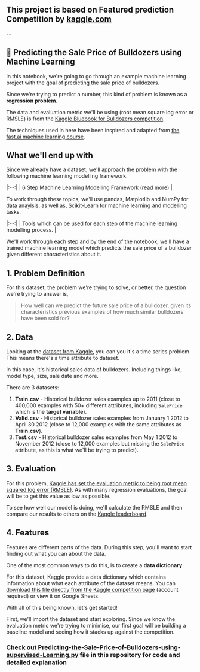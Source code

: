 ## This project is based on Featured prediction Competition by [kaggle.com](https://www.kaggle.com/competitions/bluebook-for-bulldozers/data)
--

## 🚜 Predicting the Sale Price of Bulldozers using Machine Learning 

In this notebook, we're going to go through an example machine learning project with the goal of predicting the sale price of bulldozers.

Since we're trying to predict a number, this kind of problem is known as a **regression problem**.

The data and evaluation metric we'll be using (root mean square log error or RMSLE) is from the [Kaggle Bluebook for Bulldozers competition](https://www.kaggle.com/c/bluebook-for-bulldozers/overview).

The techniques used in here have been inspired and adapted from [the fast.ai machine learning course](https://course18.fast.ai/ml).

## What we'll end up with

Since we already have a dataset, we'll approach the problem with the following machine learning modelling framework.

|:--:| 
| 6 Step Machine Learning Modelling Framework ([read more](https://whimsical.com/9g65jgoRYTxMXxDosndYTB)) |

To work through these topics, we'll use pandas, Matplotlib and NumPy for data anaylsis, as well as, Scikit-Learn for machine learning and modelling tasks.


|:--:| 
| Tools which can be used for each step of the machine learning modelling process. |

We'll work through each step and by the end of the notebook, we'll have a trained machine learning model which predicts the sale price of a bulldozer given different characteristics about it.

## 1. Problem Definition

For this dataset, the problem we're trying to solve, or better, the question we're trying to answer is,

> How well can we predict the future sale price of a bulldozer, given its characteristics previous examples of how much similar bulldozers have been sold for?

## 2. Data

Looking at the [dataset from Kaggle](https://www.kaggle.com/c/bluebook-for-bulldozers/data), you can you it's a time series problem. This means there's a time attribute to dataset.

In this case, it's historical sales data of bulldozers. Including things like, model type, size, sale date and more.

There are 3 datasets:
1. **Train.csv** - Historical bulldozer sales examples up to 2011 (close to 400,000 examples with 50+ different attributes, including `SalePrice` which is the **target variable**).
2. **Valid.csv** - Historical bulldozer sales examples from January 1 2012 to April 30 2012 (close to 12,000 examples with the same attributes as **Train.csv**).
3. **Test.csv** - Historical bulldozer sales examples from May 1 2012 to November 2012 (close to 12,000 examples but missing the `SalePrice` attribute, as this is what we'll be trying to predict).

## 3. Evaluation

For this problem, [Kaggle has set the evaluation metric to being root mean squared log error (RMSLE)](https://www.kaggle.com/c/bluebook-for-bulldozers/overview/evaluation). As with many regression evaluations, the goal will be to get this value as low as possible.

To see how well our model is doing, we'll calculate the RMSLE and then compare our results to others on the [Kaggle leaderboard](https://www.kaggle.com/c/bluebook-for-bulldozers/leaderboard).

## 4. Features

Features are different parts of the data. During this step, you'll want to start finding out what you can about the data.

One of the most common ways to do this, is to create a **data dictionary**.

For this dataset, Kaggle provide a data dictionary which contains information about what each attribute of the dataset means. You can [download this file directly from the Kaggle competition page](https://www.kaggle.com/c/bluebook-for-bulldozers/download/Bnl6RAHA0enbg0UfAvGA%2Fversions%2FwBG4f35Q8mAbfkzwCeZn%2Ffiles%2FData%20Dictionary.xlsx) (account required) or view it on Google Sheets.

With all of this being known, let's get started! 

First, we'll import the dataset and start exploring. Since we know the evaluation metric we're trying to minimise, our first goal will be building a baseline model and seeing how it stacks up against the competition.

### Check out [Predicting-the-Sale-Price-of-Bulldozers-using-supervised-Learning.py](https://github.com/rkstu/Predicting-the-Sale-Price-of-Bulldozers-using-supervised-Learning/blob/main/Predicting%20the%20Sale%20Price%20of%20Bulldozers%20using%20Machine%20Learning.ipynb) file in this repository for code and detailed explanation
